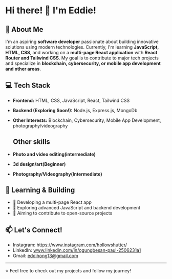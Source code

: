 # Hi there! 👋 I'm Eddie!

## 🚀 About Me

I'm an aspiring **software developer** passionate about building innovative solutions using modern technologies. Currently, I'm learning **JavaScript, HTML, CSS**, and working on a **multi-page React application** with **React Router and Tailwind CSS**. My goal is to contribute to major tech projects and specialize in **blockchain, cybersecurity, or mobile app development and other areas**.

## 💻 Tech Stack

- **Frontend:** HTML, CSS, JavaScript, React, Tailwind CSS
- **Backend (Exploring Soon!):** Node.js, Express.js, MongoDb
- **Other Interests:** Blockchain, Cybersecurity, Mobile App Development, photography/videography
  
  ## Other skills

- **Photo and video editing(intermediate)**
- **3d design/art(Beginner)**
- **Photography/Videography(Intermediate)**
  

## 🌱 Learning & Building

- 🔨 Developing a multi-page React app
- 📖 Exploring advanced JavaScript and backend development
- 🎯 Aiming to contribute to open-source projects

## 📫 Let's Connect!

- Instagram: https://www.instagram.com/hollowshutter/
- LinkedIn: www.linkedin.com/in/ogungbesan-paul-2506231a1
- Gmail: eddihong13@gmail.com

---

⭐️ Feel free to check out my projects and follow my journey!
